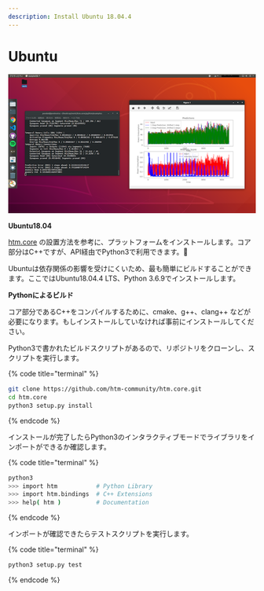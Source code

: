 ```yaml
---
description: Install Ubuntu 18.04.4
---
```


# Ubuntu

![&#x56F3;1-1](../../.gitbook/assets/1-1.png)

**Ubuntu18.04**

[htm.core](https://github.com/htm-community/htm.core) の設置方法を参考に、プラットフォームをインストールします。コア部分はC++ですが、API経由でPython3で利用できます。 

Ubuntuは依存関係の影響を受けにくいため、最も簡単にビルドすることができます。ここではUbuntu18.04.4 LTS、Python 3.6.9でインストールします。

**Pythonによるビルド**

コア部分であるC++をコンパイルするために、cmake、g++、clang++ などが必要になります。もしインストールしていなければ事前にインストールしてください。

Python3で書かれたビルドスクリプトがあるので、リポジトリをクローンし、スクリプトを実行します。

{% code title="terminal" %}
```bash
git clone https://github.com/htm-community/htm.core.git
cd htm.core
python3 setup.py install
```
{% endcode %}

インストールが完了したらPython3のインタラクティブモードでライブラリをインポートができるか確認します。

{% code title="terminal" %}
```bash
python3
>>> import htm           # Python Library
>>> import htm.bindings  # C++ Extensions
>>> help( htm )          # Documentation
```
{% endcode %}

インポートが確認できたらテストスクリプトを実行します。

{% code title="terminal" %}
```bash
python3 setup.py test
```
{% endcode %}

